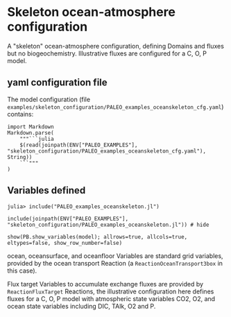# Skeleton ocean-atmosphere configuration

A "skeleton" ocean-atmosphere configuration, defining Domains and fluxes but no biogeochemistry. Illustrative fluxes are configured for a C, O, P model.

## yaml configuration file
The model configuration (file `examples/skeleton_configuration/PALEO_examples_oceanskeleton_cfg.yaml`) contains:
```@eval
import Markdown
Markdown.parse(
    """```julia
    $(read(joinpath(ENV["PALEO_EXAMPLES"], "skeleton_configuration/PALEO_examples_oceanskeleton_cfg.yaml"), String))
    ```"""
)
```

## Variables defined

    julia> include("PALEO_examples_oceanskeleton.jl")

```@setup oceanskeleton
include(joinpath(ENV["PALEO_EXAMPLES"], "skeleton_configuration/PALEO_examples_oceanskeleton.jl")) # hide
```
```@example oceanskeleton
show(PB.show_variables(model); allrows=true, allcols=true, eltypes=false, show_row_number=false)
```

ocean, oceansurface, and oceanfloor Variables are standard grid variables, provided by the ocean transport Reaction
(a `ReactionOceanTransport3box` in this case).

Flux target Variables to accumulate exchange fluxes are provided by `ReactionFluxTarget` Reactions, the illustrative
configuration here defines fluxes for a C, O, P model with atmospheric state variables CO2, O2, and ocean state
variables including DIC, TAlk, O2 and P.
